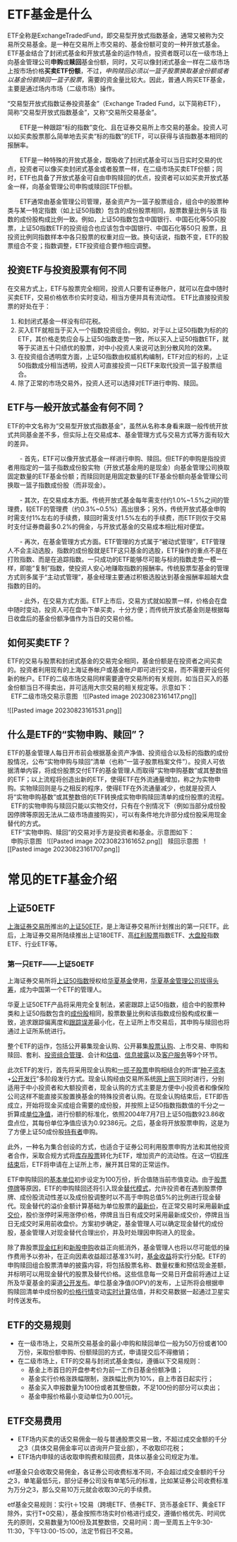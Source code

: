 # ETF基金是什么
ETF全称是ExchangeTradedFund，即交易型开放式指数基金，通常又被称为交易所交易基金。是一种在交易所上市交易的、基金份额可变的一种开放式基金。ETF基金结合了封闭式基金和开放式基金的运作特点，投资者既可以在一级市场上向基金管理公司**申购**或**赎回**基金份额，同时，又可以像封闭式基金一样在二级市场上按市场价格**买卖ETF份额**，不过，*申购赎回必须以一篮子股票换取基金份额或者以基金份额换回一篮子股票*，需要的资金量比较大。因此，普通人购买ETF基金，主要是通过场内市场（二级市场）操作。

“交易型开放式指数证券投资基金”（Exchange Traded Fund，以下简称ETF），简称“交易型开放式指数基金”，又称“交易所交易基金”。

　　ETF是一种跟踪“标的指数”变化、且在证券交易所上市交易的基金。投资人可以如买卖股票那么简单地去买卖“标的指数”的ETF，可以获得与该指数基本相同的报酬率。

　　ETF是一种特殊的开放式基金，既吸收了封闭式基金可以当日实时交易的优点，投资者可以像买卖封闭式基金或者股票一样，在二级市场买卖ETF份额；同 时，ETF也具备了开放式基金可自由申购赎回的优点，投资者可以如买卖开放式基金一样，向基金管理公司申购或赎回ETF份额。

　　ETF通常由基金管理公司管理，基金资产为一篮子股票组合，组合中的股票种类与某一特定指数（如上证50指数）包含的成份股票相同，股票数量比例与该 指数的成份股构成比例一致。例如，上证50指数包含中国银行、中国石化等50只股票，上证50指数ETF的投资组合也应该包含中国银行、中国石化等50只 股票，且投资比例同指数样本中各只股票的权重对应一致。换句话说，指数不变，ETF的股票组合不变；指数调整，ETF投资组合要作相应调整。

## 投资ETF与投资股票有何不同
在交易方式上，ETF与股票完全相同，投资人只要有证券账户，就可以在盘中随时买卖ETF，交易价格依市价实时变动，相当方便并具有流动性。
ETF比直接投资股票的好处在于：
1. 和封闭式基金一样没有印花税。
2. 买入ETF就相当于买入一个指数投资组合。例如，对于以上证50指数为标的的ETF，其价格走势应会与上证50指数走势一致，所以买入上证50指数ETF，就等于买进五十只绩优的股票，对中小投资人来说可达到分散风险的效果。
3. 在投资组合透明度方面，上证50指数由权威机构编制，ETF对应的标的，上证50指数成分相当透明，投资人可直接投资一只ETF来取代投资一篮子股票组合。
4. 除了正常的市场交易外，投资人还可以选择对ETF进行申购、赎回。

## ETF与一般开放式基金有何不同？
ETF的中文名称为“交易型开放式指数基金”，虽然从名称本身看来跟一般传统开放式共同基金差不多，但实际上在交易成本、基金管理方式与交易方式等方面有较大的差异。

　　- 首先，ETF可以像开放式基金一样进行申购、赎回。但ETF的申购是指投资者用指定的一篮子指数成份股实物（开放式基金用的是现金）向基金管理公司换取固定数量的ETF基金份额；而赎回则是用固定数量的ETF基金份额向基金管理公司换取一篮子指数成份股（而非现金）。

　　- 其次，在交易成本方面。传统开放式基金每年需支付约1.0%~1.5%之间的管理费，较ETF的管理费（约0.3%~0.5%）高出很多；另外，传统开放式基金申购时需支付1%左右的手续费，赎回时需支付1.5%左右的手续费，而ETF则仅于交易时支付证券商最多0.2%的佣金，与开放式基金的交易成本相比相对便宜。

　　- 再次，在基金管理方式方面。ETF管理的方式属于“被动式管理”，ETF管理人不会主动选股，指数的成份股就是ETF这只基金的选股，ETF操作的重点不是在打败指数、而是在追踪指数。一只成功的ETF能够尽可能与标的指数走势一模一样，即能“复制”指数，使投资人安心地赚取指数的报酬率。传统股票型基金的管理方式则多属于“主动式管理”，基金经理主要通过积极选股达到基金报酬率超越大盘指数的目的。

　　- 此外，在交易方式方面。ETF上市后，交易方式就如股票一样，价格会在盘中随时变动，投资人可在盘中下单买卖，十分方便；而传统开放式基金则是根据每日收盘后的基金份额净值作为当日的交易价格。

## 如何买卖ETF？
ETF的交易与股票和封闭式基金的交易完全相同，基金份额是在投资者之间买卖的。投资者利用现有的上海证券帐户或基金帐户即可进行交易，而不需要开设任何新的帐户。ETF的二级市场交易同样需要遵守交易所的有关规则，如当日买入的基金份额当日不得卖出，并可适用大宗交易的相关规定等。示意如下：  
  ETF二级市场交易示意图
  ![[Pasted image 20230823161417.png]]

![[Pasted image 20230823161531.png]]


## 什么是ETF的“实物申购、赎回”？
ETF的基金管理人每日开市前会根据基金资产净值、投资组合以及标的指数的成份股情况，公布“实物申购与赎回”清单（也称“一篮子股票档案文件”）。投资人可依据清单内容，将成份股票交付ETF的基金管理人而取得“实物申购基数”或其整数倍的ETF；以上流程将创造出新的ETF，使得ETF在外流通量增加，称之为实物申购。实物赎回则是与之相反的程序，使得ETF在外流通量减少，也就是投资人将“实物申购基数”或其整数倍的ETF转换成实物申购赎回清单的成份股票的流程。  
  ETF的实物申购与赎回只能以实物交付，只有在个别情况下（例如当部分成份股因停牌等原因无法从二级市场直接购买），可以有条件地允许部分成份股采用现金替代的方式。  
  ETF“实物申购、赎回”的交易对手方是投资者和基金。示意图如下：  
  申购示意图
  ![[Pasted image 20230823161652.png]]
  赎回示意图
  ![[Pasted image 20230823161707.png]]


# 常见的ETF基金介绍
## 上证50ETF
[上海证券交易所](https://baike.baidu.com/item/%E4%B8%8A%E6%B5%B7%E8%AF%81%E5%88%B8%E4%BA%A4%E6%98%93%E6%89%80?fromModule=lemma_inlink)推出的[上证50ETF](https://baike.baidu.com/item/%E4%B8%8A%E8%AF%8150ETF/6453037?fromModule=lemma_inlink)，是上海证券交易所计划推出的第一只ETF。此后，上海证券交易所陆续推出上证180ETF、高[红利股票](https://baike.baidu.com/item/%E7%BA%A2%E5%88%A9%E8%82%A1%E7%A5%A8/615954?fromModule=lemma_inlink)指数ETF、[大盘股](https://baike.baidu.com/item/%E5%A4%A7%E7%9B%98%E8%82%A1/5608051?fromModule=lemma_inlink)指数ETF、行业ETF等。

### 第一只ETF――上证50ETF
上海证券交易所将[上证50指数](https://baike.baidu.com/item/%E4%B8%8A%E8%AF%8150%E6%8C%87%E6%95%B0/9020800?fromModule=lemma_inlink)授权给[华夏基金](https://baike.baidu.com/item/%E5%8D%8E%E5%A4%8F%E5%9F%BA%E9%87%91/10952892?fromModule=lemma_inlink)使用，[华夏基金管理公司](https://baike.baidu.com/item/%E5%8D%8E%E5%A4%8F%E5%9F%BA%E9%87%91%E7%AE%A1%E7%90%86%E5%85%AC%E5%8F%B8/1351744?fromModule=lemma_inlink)[拔得头筹](https://baike.baidu.com/item/%E6%8B%94%E5%BE%97%E5%A4%B4%E7%AD%B9/9653961?fromModule=lemma_inlink)，成为中国第一个ETF的管理人。

华夏上证50ETF产品将采用完全复制法，紧密跟踪上证50指数，组合中的股票种类和上证50指数包含的[成份股](https://baike.baidu.com/item/%E6%88%90%E4%BB%BD%E8%82%A1/9734053?fromModule=lemma_inlink)相同，股票数量比例和该指数成份股构成权重一致，追求跟踪偏离度和[跟踪误差](https://baike.baidu.com/item/%E8%B7%9F%E8%B8%AA%E8%AF%AF%E5%B7%AE/7014746?fromModule=lemma_inlink)最小化，在上证所上市交易后，其申购与赎回也将通过上证所系统进行。

整个ETF的运作，包括公开募集现金认购、公开募集[股票认购](https://baike.baidu.com/item/%E8%82%A1%E7%A5%A8%E8%AE%A4%E8%B4%AD/4036010?fromModule=lemma_inlink)、上市交易、申购和赎回、套利、[投资组合管理](https://baike.baidu.com/item/%E6%8A%95%E8%B5%84%E7%BB%84%E5%90%88%E7%AE%A1%E7%90%86/4005111?fromModule=lemma_inlink)、会计和[估值](https://baike.baidu.com/item/%E4%BC%B0%E5%80%BC/4518500?fromModule=lemma_inlink)、[信息披露](https://baike.baidu.com/item/%E4%BF%A1%E6%81%AF%E6%8A%AB%E9%9C%B2/633568?fromModule=lemma_inlink)以及[客户服务](https://baike.baidu.com/item/%E5%AE%A2%E6%88%B7%E6%9C%8D%E5%8A%A1/7068305?fromModule=lemma_inlink)等9个环节。

此次ETF的发行，首先将采用现金认购和[一揽子股票](https://baike.baidu.com/item/%E4%B8%80%E6%8F%BD%E5%AD%90%E8%82%A1%E7%A5%A8/10766828?fromModule=lemma_inlink)申购相结合的所谓“[种子资本](https://baike.baidu.com/item/%E7%A7%8D%E5%AD%90%E8%B5%84%E6%9C%AC/10230324?fromModule=lemma_inlink)+[公开发行](https://baike.baidu.com/item/%E5%85%AC%E5%BC%80%E5%8F%91%E8%A1%8C/266659?fromModule=lemma_inlink)”多阶段发行方式。现金认购经由交易所系统[网上网下](https://baike.baidu.com/item/%E7%BD%91%E4%B8%8A%E7%BD%91%E4%B8%8B/2303166?fromModule=lemma_inlink)同时进行，分别适用于中小投资者和大额投资者，现金认购的方式主要是方便中小投资者和像保险公司这样不能直接买股置换基金的特殊投资者认购。在现金认购结束后，ETF即告成立，开始将现金买成组合需要的成份股，并按照上证50指数指数值的千分之一折算成[单位净值](https://baike.baidu.com/item/%E5%8D%95%E4%BD%8D%E5%87%80%E5%80%BC/9410493?fromModule=lemma_inlink)，进行份额的标准化，依照2004年7月7日上证50指数923.86收盘点位，其每份单位净值应该为0.92386元。之后，基金将开放股票申购，这是为了方便上证50成份股[持有者](https://baike.baidu.com/item/%E6%8C%81%E6%9C%89%E8%80%85/3971387?fromModule=lemma_inlink)申购。

此外，一种名为集合创设的方式，也适合于证券公司利用股票申购方法和其他投资者合作，采取合规方式将[库存股票](https://baike.baidu.com/item/%E5%BA%93%E5%AD%98%E8%82%A1%E7%A5%A8/22623830?fromModule=lemma_inlink)转化为ETF，增加资产的流动性。在这一切[程序结束](https://baike.baidu.com/item/%E7%A8%8B%E5%BA%8F%E7%BB%93%E6%9D%9F/4018312?fromModule=lemma_inlink)后，ETF将申请在上证所上市，展开其日常的正常运作。

ETF申购赎回的[基本单位](https://baike.baidu.com/item/%E5%9F%BA%E6%9C%AC%E5%8D%95%E4%BD%8D/10189558?fromModule=lemma_inlink)初步设定为100万份，折合值随当前市值变动。由于[股票停牌](https://baike.baidu.com/item/%E8%82%A1%E7%A5%A8%E5%81%9C%E7%89%8C/15544147?fromModule=lemma_inlink)等原因，ETF的申购赎回还将引入现金[替代模式](https://baike.baidu.com/item/%E6%9B%BF%E4%BB%A3%E6%A8%A1%E5%BC%8F/56287785?fromModule=lemma_inlink)，允许投资者在遇到股票停牌、成份股流动性差以及成份股调整时以不高于申购总值5%的比例进行现金替代。现金替代的溢价金额计算基础为单位股票的[最新价](https://baike.baidu.com/item/%E6%9C%80%E6%96%B0%E4%BB%B7/10916134?fromModule=lemma_inlink)，在正常交易时采用最新[成交价](https://baike.baidu.com/item/%E6%88%90%E4%BA%A4%E4%BB%B7/460586?fromModule=lemma_inlink)，股价涨停时采用涨停价格，停牌且当日有成交时采用最新成交价，停牌且当日无成交时采用前收盘价。方案初步确定，基金管理人可以确定现金替代的成份股，基金管理人对现金替代合理出价，并及时处理因申购进入的现金。

除了靠股票[现金红利](https://baike.baidu.com/item/%E7%8E%B0%E9%87%91%E7%BA%A2%E5%88%A9/10544256?fromModule=lemma_inlink)和[新股申购](https://baike.baidu.com/item/%E6%96%B0%E8%82%A1%E7%94%B3%E8%B4%AD/5742006?fromModule=lemma_inlink)收益正向抵消外，基金管理人也将以尽可能低的操作费用予以弥补，在正向因素收益超过基准3%时，[基金收益](https://baike.baidu.com/item/%E5%9F%BA%E9%87%91%E6%94%B6%E7%9B%8A/3704503?fromModule=lemma_inlink)将实行分配。ETF的申购赎回组合股票清单的披露内容，将包括股票名称、数量权重和预估现金差额，并标明可以用现金替代的股票及替代价格。这些信息每一交易日开盘前将通过上证所及华夏基金的渠道[公开发布](https://baike.baidu.com/item/%E5%85%AC%E5%BC%80%E5%8F%91%E5%B8%83/10535439?fromModule=lemma_inlink)。单位基金净值(IOPV)的发布，上证所将会根据申购赎回清单中成份股的[价格行情](https://baike.baidu.com/item/%E4%BB%B7%E6%A0%BC%E8%A1%8C%E6%83%85/8884812?fromModule=lemma_inlink)变动[实时计算](https://baike.baidu.com/item/%E5%AE%9E%E6%97%B6%E8%AE%A1%E7%AE%97/19131099?fromModule=lemma_inlink)估值，并和交易数据一起通过卫星实时传送发布。

## ETF的交易规则
- 在一级市场上，交易所交易基金的最小申购和赎回单位一般为50万份或者100万份，采取份额申购、份额赎回的方式，申请提交后不得撤销；
- 在二级市场上，ETF的交易与封闭式基金类似，遵循以下交易规则：
	- 基金上市首日的开盘参考价为前一工作日基金份额净值；
	- 基金实行价格涨跌幅限制，涨跌幅比例为10%，自上市首日起实行；
	- 基金买入申报数量为100份或者其整倍数，不足100份的部分可以卖出；
	- 基金申报价格最小变动单位为0.001元。

## ETF交易费用
- ETF场内买卖的话交易佣金一般与普通股票交易一致，不超过成交金额的千分之3（具体交易佣金率可以咨询开户营业部），不收取印花税；
- ETF场内申赎的话收取申购费和赎回费，具体以基金公司规定为准。


etf基金只会收取交易佣金，各证券公司收费标准不同，不会超过成交金额的千分之3，单笔最低5元，部分证券公司没有单笔5元的标准，比如某证券公司收费标准为万分之3，那么交易10万元就会收取30元的手续费。

etf基金交易规则：实行t＋1交易（跨境ETF、债券ETF、货币基金ETF、黄金ETF除外，实行T+0交易），基金按照市场实时价格进行成交，遵循价格优先、时间优先的原则，交易数量为100份及其整数倍，交易时间：周一至周五上午9:30-11:30，下午13:00-15:00，法定节假日不交易。